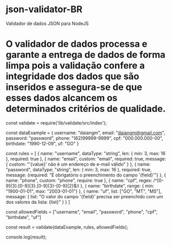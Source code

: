 # json-validator-BR
Validador de dados JSON para NodeJS

<h1> O validador de dados processa e garante a entrega de dados de forma limpa pois a validação confere a integridade dos dados que são inseridos e assegura-se de que esses dados alcancem os determinados critérios de qualidade. </h1>

const validate = require('lib/validate/src/index');


const dataExample = {
    username: "daiangm",
    email: "daiangm@gmail.com",
    password: "password",
    phone: "(62)99999-9999",
    cpf: "000.000.000-00",
    birthdate: "1990-12-09",
    uf: "GO"
}

const rules = [
    {
        name: "username",
        dataType: "string",
        len: { min: 3, max: 16 },
        required: true
    },
    {
        name: "email",
        custom: "email",
        required: true,
        message: { custom: "'{value}' não é um endereço de e-mail válido" }
    },
    {
        name: "password",
        dataType: "string",
        len: { min: 3, max: 16 },
        required: true,
        message: {required: "É obrigatório o preenchimento do campo '{field}'"}
    },
    {
        name: "phone",
        custom: "phone",
        require: true
    },
    {
        name: "cpf",
        regex: /^[0-9]{3}.[0-9]{3}.[0-9]{3}-[0-9]{2}$/i
    },
    {
        name: "birthdate",
        range: { min: "1900-01-01", max: "2003-01-01"}
    },
    {
        name: "uf",
        list: ["GO", "MT", "MS"],
        message: { list: "O valor do campo '{field}' precisa ser preenchido com um dos valores da lista: {list}" }
    }
]

const allowedFields = ["username", "email", "password", "phone", "cpf", "birthdate", "uf"]

const result = validate(dataExample, rules, allowedFields);

console.log(result);
